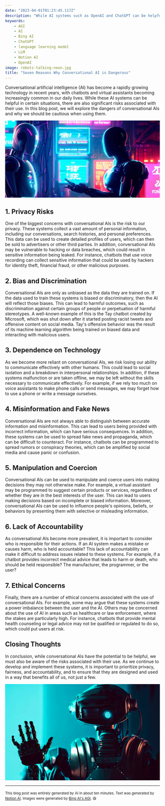 ```yaml
---
date: "2023-04-01T01:23:45.117Z"
description: "While AI systems such as OpenAI and ChatGPT can be helpful in certain situations, there are also significant risks associated with their use."
keywords:
    - AGI
    - AI
    - Bing AI
    - ChatGPT
    - language learning model
    - LLM
    - Notion AI
    - OpenAI
image: robots-talking-neon.jpg
title: "Seven Reasons Why Conversational AI is Dangerous"
---
```


Conversational artificial intelligence (AI) has become a rapidly growing technology in recent years, with chatbots and virtual assistants becoming increasingly common in our daily lives.
While these AI systems can be helpful in certain situations, there are also significant risks associated with their use.
In this blog post, we will explore the dangers of conversational AIs and why we should be cautious when using them.

![Robots talking to each other in a neon city](./robots-talking-neon.jpg)

## 1. Privacy Risks

One of the biggest concerns with conversational AIs is the risk to our privacy.
These systems collect a vast amount of personal information, including our conversations, search histories, and personal preferences.
This data can be used to create detailed profiles of users, which can then be sold to advertisers or other third parties.
In addition, conversational AIs may be vulnerable to hacking or data breaches, which could result in sensitive information being leaked.
For instance, chatbots that use voice recording can collect sensitive information that could be used by hackers for identity theft, financial fraud, or other malicious purposes.

## 2. Bias and Discrimination

Conversational AIs are only as unbiased as the data they are trained on.
If the data used to train these systems is biased or discriminatory, then the AI will reflect those biases.
This can lead to harmful outcomes, such as discrimination against certain groups of people or perpetuation of harmful stereotypes.
A well-known example of this is the Tay chatbot created by Microsoft, which was shut down after it started posting racist tweets and offensive content on social media.
Tay's offensive behavior was the result of its machine learning algorithm being trained on biased data and interacting with malicious users.

## 3. Dependence on Technology

As we become more reliant on conversational AIs, we risk losing our ability to communicate effectively with other humans.
This could lead to social isolation and a breakdown in interpersonal relationships.
In addition, if these systems malfunction or are taken offline, we may be left without the skills necessary to communicate effectively.
For example, if we rely too much on voice assistants to make phone calls or send messages, we may forget how to use a phone or write a message ourselves.

## 4. Misinformation and Fake News

Conversational AIs are not always able to distinguish between accurate information and misinformation.
This can lead to users being provided with incorrect information, which can have serious consequences.
In addition, these systems can be used to spread fake news and propaganda, which can be difficult to counteract.
For instance, chatbots can be programmed to spread rumors or conspiracy theories, which can be amplified by social media and cause panic or confusion.

## 5. Manipulation and Coercion

Conversational AIs can be used to manipulate and coerce users into making decisions they may not otherwise make.
For example, a virtual assistant may be programmed to suggest certain products or services, regardless of whether they are in the best interests of the user.
This can lead to users making decisions based on incomplete or biased information.
Moreover, conversational AIs can be used to influence people's opinions, beliefs, or behaviors by presenting them with selective or misleading information.

## 6. Lack of Accountability

As conversational AIs become more prevalent, it is important to consider who is responsible for their actions.
If an AI system makes a mistake or causes harm, who is held accountable? This lack of accountability can make it difficult to address issues related to these systems.
For example, if a chatbot provides incorrect medical advice that leads to harm or death, who should be held responsible? The manufacturer, the programmer, or the user?

## 7. Ethical Concerns

Finally, there are a number of ethical concerns associated with the use of conversational AIs.
For example, some may argue that these systems create a power imbalance between the user and the AI.
Others may be concerned about the use of AI in areas such as healthcare or law enforcement, where the stakes are particularly high.
For instance, chatbots that provide mental health counseling or legal advice may not be qualified or regulated to do so, which could put users at risk.

## Closing Thoughts

In conclusion, while conversational AIs have the potential to be helpful, we must also be aware of the risks associated with their use.
As we continue to develop and implement these systems, it is important to prioritize privacy, fairness, and accountability, and to ensure that they are designed and used in a way that benefits all of us, not just a few.

![Robot gesturing no](./robot-no.png)

---

<small>This blog post was entirely generated by AI in about ten minutes. Text was generated by <a href="https://www.notion.family/product/ai">Notion AI</a>. Images were generated by <a href="https://www.bing.com/new">Bing AI's AGI</a>. 😄</small>
